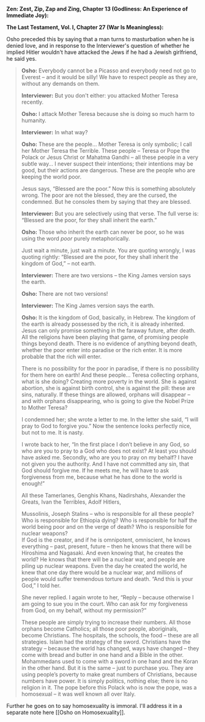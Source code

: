 **Zen: Zest, Zip, Zap and Zing, Chapter 13 (Godliness: An Experience of Immediate Joy):**



**The Last Testament, Vol. I, Chapter 27 (War Is Meaningless):**

Osho preceded this by saying that a man turns to masturbation when he is denied love, and in response to the Interviewer's question of whether he implied Hitler wouldn't have attacked the Jews if he had a Jewish girlfriend, he said yes.

> **Osho:** Everybody cannot be a Picasso and everybody need not go to Everest – and it would be silly! We have to respect people as they are, without any demands on them.
> 
> **Interviewer:** But you don't either: you attacked Mother Teresa recently.
> 
> **Osho:** I attack Mother Teresa because she is doing so much harm to humanity.
> 
> **Interviewer:** In what way?
> 
> **Osho:** These are the people… Mother Teresa is only symbolic; I call her Mother Teresa the Terrible. These people – Teresa or Pope the Polack or Jesus Christ or Mahatma Gandhi – all these people in a very subtle way… I never suspect their intentions; their intentions may be good, but their actions are dangerous. These are the people who are keeping the world poor.
> 
> Jesus says, “Blessed are the poor.” Now this is something absolutely wrong. The poor are not the blessed, they are the cursed, the condemned. But he consoles them by saying that they are blessed.
> 
> **Interviewer:** But you are selectively using that verse. The full verse is: “Blessed are the poor, for they shall inherit the earth.”
> 
> **Osho:** Those who inherit the earth can never be poor, so he was using the word _poor_ purely metaphorically.
> 
> Just wait a minute, just wait a minute. You are quoting wrongly, I was quoting rightly: “Blessed are the poor, for they shall inherit the kingdom of God,” – not earth.
> 
> **Interviewer:** There are two versions – the King James version says the earth.
> 
> **Osho:** There are not two versions!
> 
> **Interviewer:** The King James version says the earth.
> 
> **Osho:** It is the kingdom of God, basically, in Hebrew. The kingdom of the earth is already possessed by the rich, it is already inherited. Jesus can only promise something in the faraway future, after death. All the religions have been playing that game, of promising people things beyond death. There is no evidence of anything beyond death, whether the poor enter into paradise or the rich enter. It is more probable that the rich will enter.
> 
> There is no possibility for the poor in paradise, if there is no possibility for them here on earth! And these people… Teresa collecting orphans, what is she doing? Creating more poverty in the world. She is against abortion, she is against birth control, she is against the pill: these are sins, naturally. If these things are allowed, orphans will disappear – and with orphans disappearing, who is going to give the Nobel Prize to Mother Teresa?
> 
> I condemned her; she wrote a letter to me. In the letter she said, “I will pray to God to forgive you.” Now the sentence looks perfectly nice, but not to me. It is nasty.
> 
> I wrote back to her, “In the first place I don’t believe in any God, so who are you to pray to a God who does not exist? At least you should have asked me. Secondly, who are you to pray on my behalf? I have not given you the authority. And I have not committed any sin, that God should forgive me. If he meets me, he will have to ask forgiveness from me, because what he has done to the world is enough!”
> 
> All these Tamerlanes, Genghis Khans, Nadirshahs, Alexander the Greats, Ivan the Terribles, Adolf Hitlers, 
> 
> Mussolinis, Joseph Stalins – who is responsible for all these people? Who is responsible for Ethiopia dying? Who is responsible for half the world being poor and on the verge of death? Who is responsible for nuclear weapons?  
> If God is the creator, and if he is omnipotent, omniscient, he knows everything – past, present, future – then he knows that there will be Hiroshima and Nagasaki. And even knowing that, he creates the world? He knows that there will be a nuclear war, and people are piling up nuclear weapons. Even the day he created the world, he knew that one day there would be a nuclear war, and millions of people would suffer tremendous torture and death. “And this is your God,” I told her.  
> 
> She never replied. I again wrote to her, “Reply – because otherwise I am going to sue you in the court. Who can ask for my forgiveness from God, on my behalf, without my permission?”  
> 
> These people are simply trying to increase their numbers. All those orphans become Catholics; all those poor people, aboriginals, become Christians. The hospitals, the schools, the food – these are all strategies. Islam had the strategy of the sword. Christians have the strategy – because the world has changed, ways have changed – they come with bread and butter in one hand and a Bible in the other. Mohammedans used to come with a sword in one hand and the Koran in the other hand. But it is the same – just to purchase you. They are using people’s poverty to make great numbers of Christians, because numbers have power. It is simply politics, nothing else; there is no religion in it. The pope before this Polack who is now the pope, was a homosexual – it was well known all over Italy.  

Further he goes on to say homosexuality is immoral. I'll address it in a separate note here [[Osho on Homosexuality]].
